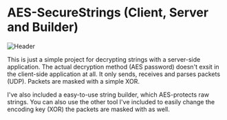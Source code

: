 # AES-SecureStrings (Client, Server and Builder)
![Header](https://i.imgur.com/9tDZ3q8.jpg)

This is just a simple project for decrypting strings with a server-side application.
The actual decryption method (AES password) doesn't exsit in the client-side application at all.
It only sends, receives and parses packets (UDP). Packets are masked with a simple XOR.

I've also included a easy-to-use string builder, which AES-protects raw strings.
You can also use the other tool I've included to easily change the encoding key (XOR) the packets are masked with as well.
